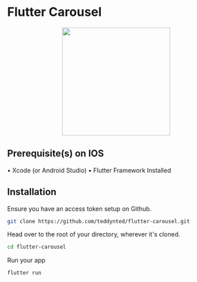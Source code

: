 # Flutter Carousel

<p align="center">
<img style="display: block; margin: auto; width: 250px;" src="https://teddy-kekana-blog.s3.amazonaws.com/flutter-carousel-shot.png">
</p>

## Prerequisite(s) on IOS

&bull; Xcode (or Android Studio)
&bull; Flutter Framework Installed

## Installation

Ensure you have an access token setup on Github.

```bash
git clone https://github.com/teddynted/flutter-carousel.git
```

Head over to the root of your directory, wherever it's cloned.
```bash
cd flutter-carousel
```

Run your app

```bash
flutter run
```
